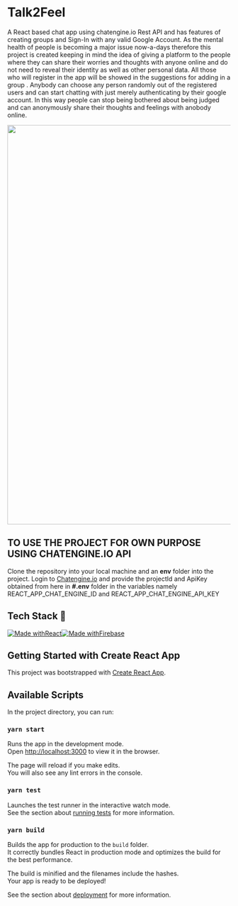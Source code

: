 # Talk2Feel 

A React based chat app using chatengine.io Rest API and has features of creating groups and Sign-In with any valid Google Account. As the mental health of people is becoming a major issue now-a-days therefore  this project is created keeping in mind the idea of giving a platform to the people where they can share their worries and thoughts with anyone online and do not need to reveal their identity as well as other personal data.
All those who will register in the app will be showed in the suggestions for adding in a group . Anybody can choose any person randomly out of the registered users and can start chatting with just merely authenticating by their google account. In this way people can stop being bothered about being judged and can anonymously share their thoughts and feelings with anobody online.
<p align="center">
  <img src="https://user-images.githubusercontent.com/54038386/128612814-0d788dde-3ea8-44fc-b590-7fdc75651f23.png"align="center" width="900">
    </p>
    
## TO USE THE PROJECT FOR OWN PURPOSE USING CHATENGINE.IO API
 Clone the repository into your local machine and an <b>env</b> folder into the project. Login to [Chatengine.io](https://chatengine.io/ ) and provide the projectId and ApiKey obtained from here in <b> #.env</b> folder in the variables namely 
REACT_APP_CHAT_ENGINE_ID and REACT_APP_CHAT_ENGINE_API_KEY

## Tech Stack 🚀

[![Made withReact](https://img.shields.io/badge/Made%20with-React-blue?style=for-the-badge&logo=React)]()[![Made withFirebase](https://img.shields.io/badge/firebase-%23039BE5.svg?style=for-the-badge&logo=firebase)]()


## Getting Started with Create React App

This project was bootstrapped with [Create React App](https://github.com/facebook/create-react-app).

## Available Scripts

In the project directory, you can run:

### `yarn start`

Runs the app in the development mode.\
Open [http://localhost:3000](http://localhost:3000) to view it in the browser.

The page will reload if you make edits.\
You will also see any lint errors in the console.

### `yarn test`

Launches the test runner in the interactive watch mode.\
See the section about [running tests](https://facebook.github.io/create-react-app/docs/running-tests) for more information.

### `yarn build`

Builds the app for production to the `build` folder.\
It correctly bundles React in production mode and optimizes the build for the best performance.

The build is minified and the filenames include the hashes.\
Your app is ready to be deployed!

See the section about [deployment](https://facebook.github.io/create-react-app/docs/deployment) for more information.




